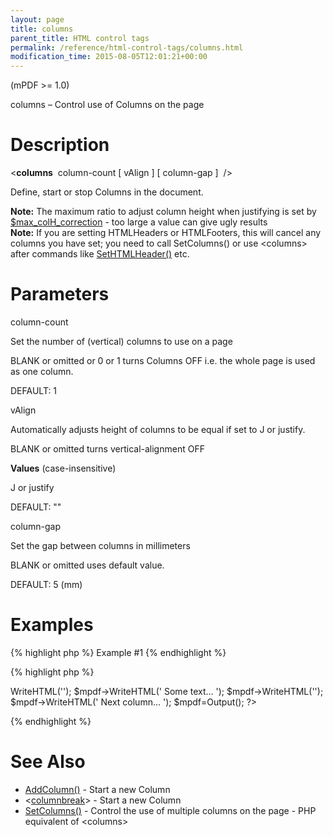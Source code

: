 ```yaml
---
layout: page
title: columns
parent_title: HTML control tags
permalink: /reference/html-control-tags/columns.html
modification_time: 2015-08-05T12:01:21+00:00
---
```


(mPDF &gt;= 1.0)

columns – Control use of Columns on the page

# Description

&lt;<b>columns</b>&nbsp; <span class="parameter">column-count</span> [ <span class="parameter">vAlign</span> ] [ <span class="parameter">column-gap</span> ]&nbsp; /&gt;

Define, start or stop Columns in the document.

<div class="alert alert-info" role="alert"><strong>Note:</strong> The maximum ratio to adjust column height when justifying is set by <a href="{{ "/reference/mpdf-variables/max-colh-correction.html" | prepend: site.baseurl }}">$max_colH_correction</a> - too large a value can give ugly results</div>

<div class="alert alert-info" role="alert"><strong>Note:</strong> If you are setting HTMLHeaders or HTMLFooters, this will cancel any columns you have set; you need to call SetColumns() or use &lt;columns&gt; after commands like <a href="{{ "/reference/mpdf-functions/sethtmlheader.html" | prepend: site.baseurl }}">SetHTMLHeader()</a> etc.</div>

# Parameters

<span class="parameter">column-count</span>

Set the number of (vertical) columns to use on a page

<span class="smallblock">BLANK</span>&nbsp;or omitted or 0 or 1 turns Columns OFF i.e. the whole page is used as one column.

<span class="smallblock">DEFAULT</span>: 1

<span class="parameter">vAlign</span>

Automatically adjusts height of columns to be equal if set to J or justify.

<span class="smallblock">BLANK</span>&nbsp;or omitted turns vertical-alignment OFF

<b>Values</b> (case-insensitive)

J or justify

<span class="smallblock">DEFAULT</span>: ""

<span class="parameter">column-gap</span>

Set the gap between columns in millimeters

<span class="smallblock">BLANK</span>&nbsp;or omitted uses default value.

<span class="smallblock">DEFAULT</span>: 5 (mm)

# Examples

{% highlight php %}
Example #1
{% endhighlight %}

{% highlight php %}
<?php

$mpdf=new mPDF();

$mpdf->WriteHTML('<columns column-count="3" vAlign="J" column-gap="7" />');

$mpdf->WriteHTML('
Some text...
');

$mpdf->WriteHTML('<columnbreak />');

$mpdf->WriteHTML('
Next column...
');

$mpdf=Output();

?>
{% endhighlight %}

# See Also

<ul>
<li class="manual_boxlist"><a href="{{ "/reference/mpdf-functions/addcolumn.html" | prepend: site.baseurl }}">AddColumn()</a> - Start a new Column</li>
<li class="manual_boxlist">&lt;<a href="{{ "/reference/html-control-tags/columnbreak.html" | prepend: site.baseurl }}">columnbreak</a>&gt; - Start a new Column</li>
<li class="manual_boxlist"><a href="{{ "/reference/mpdf-functions/setcolumns.html" | prepend: site.baseurl }}">SetColumns()</a> - Control the use of multiple columns on the page - PHP equivalent of &lt;columns&gt;</li>
</ul>
